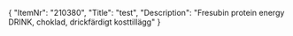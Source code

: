 {
  "ItemNr": "210380",
  "Title": "test",
  "Description": "Fresubin protein energy DRINK, choklad, drickfärdigt kosttillägg"
}